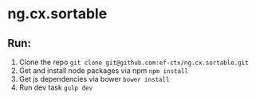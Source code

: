 # ng.cx.sortable

## Run:
1. Clone the repo
    ```git clone git@github.com:ef-ctx/ng.cx.sortable.git```
2. Get and install node packages via npm
    ```npm install```
3. Get js dependencies via bower
    ```bower install```
4. Run dev task
    ```gulp dev```
